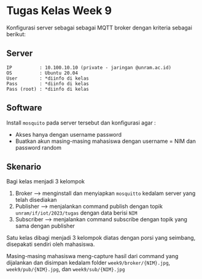 # Tugas Kelas Week 9

Konfigurasi server sebagai sebagai MQTT broker dengan kriteria sebagai berikut:

## Server

```
IP          : 10.100.10.10 (private - jaringan @unram.ac.id)
OS          : Ubuntu 20.04
User        : *diinfo di kelas
Pass        : *diinfo di kelas
Pass (root) : *diinfo di kelas
```

## Software

Install `mosquito` pada server tersebut dan konfigurasi agar :
- Akses hanya dengan username password
- Buatkan akun masing-masing mahasiswa dengan username = NIM dan password random

## Skenario

Bagi kelas menjadi 3 kelompok  
1. Broker --> menginstall dan menyiapkan `mosquitto` kedalam server yang telah disediakan  
2. Publisher --> menjalankan command publish dengan topik `unram/if/iot/2023/tugas` dengan data berisi `NIM`  
3. Subscriber --> menjalankan command subscribe dengan topik yang sama dengan publisher  


Satu kelas dibagi menjadi 3 kelompok diatas dengan porsi yang seimbang, disepakati sendiri oleh mahasiswa.  

Masing-masing mahasiswa meng-capture hasil dari command yang dijalankan dan disimpan kedalam folder `week9/broker/{NIM}.jpg`, `week9/pub/{NIM}.jpg`, dan `week9/sub/{NIM}.jpg`